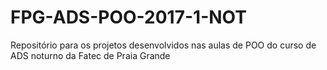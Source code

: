 # FPG-ADS-POO-2017-1-NOT
Repositório para os projetos desenvolvidos nas aulas de POO do curso de ADS noturno da Fatec de Praia Grande

